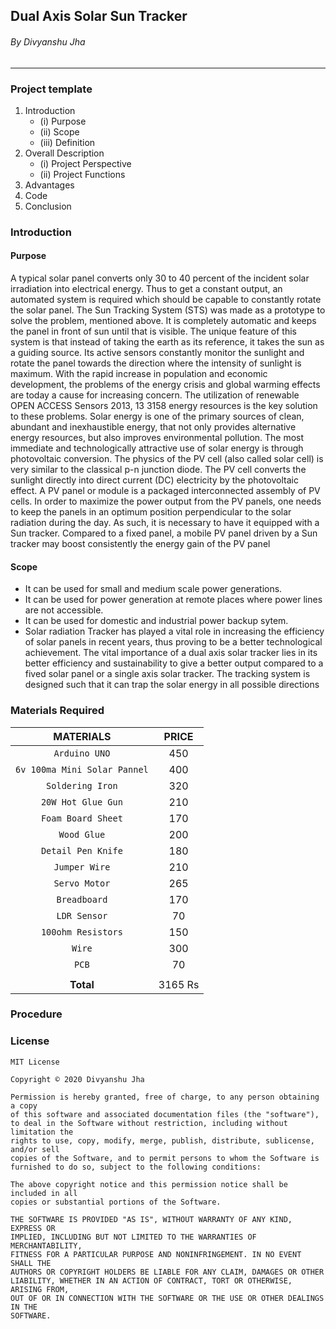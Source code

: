 ## Dual Axis Solar Sun Tracker ##
###### _By Divyanshu Jha_ ######

___

### __Project template__ ###

1. Introduction
    * (i) Purpose
    * (ii) Scope
    * (iii) Definition
1. Overall Description
    * (i) Project Perspective
    * (ii) Project Functions
1. Advantages
1. Code
1. Conclusion


### __Introduction__ ###

#### Purpose ####
A typical solar panel converts only 30 to 40 percent of the incident solar irradiation into electrical
energy. Thus to get a constant output, an automated system is required which should be capable to
constantly rotate the solar panel. The Sun Tracking System (STS) was made as a prototype to solve the
problem, mentioned above. It is completely automatic and keeps the panel in front of sun until that is
visible. The unique feature of this system is that instead of taking the earth as its reference, it takes the
sun as a guiding source. Its active sensors constantly monitor the sunlight and rotate the panel towards
the direction where the intensity of sunlight is maximum. With the rapid increase in population and
economic development, the problems of the energy crisis and global warming effects are today a
cause for increasing concern. The utilization of renewable OPEN ACCESS Sensors 2013, 13 3158
energy resources is the key solution to these problems. Solar energy is one of the primary sources of
clean, abundant and inexhaustible energy, that not only provides alternative energy resources, but
also improves environmental pollution. The most immediate and technologically attractive use of
solar energy is through photovoltaic conversion. The physics of the PV cell (also called solar cell) is
very similar to the classical p-n junction diode. The PV cell converts the sunlight directly into direct
current (DC) electricity by the photovoltaic effect. A PV panel or module is a packaged
interconnected assembly of PV cells. In order to maximize the power output from the PV panels, one
needs to keep the panels in an optimum position perpendicular to the solar radiation during the day.
As such, it is necessary to have it equipped with a Sun tracker. Compared to a fixed panel, a mobile
PV panel driven by a Sun tracker may boost consistently the energy gain of the PV panel

#### Scope ####
* It can be used for small and medium scale power generations.
* It can be used for power generation at remote places where power lines are not accessible.
* It can be used for domestic and industrial power backup sytem.
* Solar radiation Tracker has played a vital role in increasing the efficiency of solar 
panels in recent years, thus proving to be a better technological achievement. The
vital importance of a dual axis solar tracker lies in its better efficiency and
sustainability to give a better output compared to a fived solar panel or a single axis
solar tracker. The tracking system is designed such that it can trap the solar energy in
all possible directions

### __Materials Required__ ###

| __MATERIALS__ | __PRICE__ |
|:------:|:------:|
| ```Arduino UNO``` | 450 |
| ```6v 100ma Mini Solar Pannel``` | 400 |
| ```Soldering Iron``` | 320 |
| ```20W Hot Glue Gun``` | 210 |
| ```Foam Board Sheet``` | 170 |
| ```Wood Glue``` | 200 |
| ```Detail Pen Knife``` | 180 |
| ```Jumper Wire``` | 210 |
| ```Servo Motor``` | 265 |
| ```Breadboard``` | 170 |
| ```LDR Sensor``` | 70 |
| ```100ohm Resistors``` | 150 |
| ```Wire``` | 300 |
| ```PCB``` | 70 |
| | |
| __Total__ | 3165 Rs |

### __Procedure__ ###


### __License__ ###

```
MIT License

Copyright © 2020 Divyanshu Jha

Permission is hereby granted, free of charge, to any person obtaining a copy
of this software and associated documentation files (the "software"),
to deal in the Software without restriction, including without limitation the 
rights to use, copy, modify, merge, publish, distribute, sublicense, and/or sell
copies of the Software, and to permit persons to whom the Software is
furnished to do so, subject to the following conditions:

The above copyright notice and this permission notice shall be included in all
copies or substantial portions of the Software.

THE SOFTWARE IS PROVIDED "AS IS", WITHOUT WARRANTY OF ANY KIND, EXPRESS OR
IMPLIED, INCLUDING BUT NOT LIMITED TO THE WARRANTIES OF MERCHANTABILITY,
FITNESS FOR A PARTICULAR PURPOSE AND NONINFRINGEMENT. IN NO EVENT SHALL THE
AUTHORS OR COPYRIGHT HOLDERS BE LIABLE FOR ANY CLAIM, DAMAGES OR OTHER
LIABILITY, WHETHER IN AN ACTION OF CONTRACT, TORT OR OTHERWISE, ARISING FROM,
OUT OF OR IN CONNECTION WITH THE SOFTWARE OR THE USE OR OTHER DEALINGS IN THE
SOFTWARE.
```
